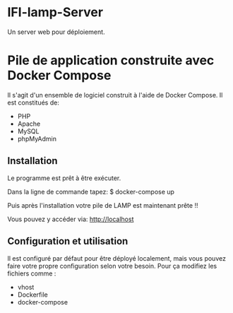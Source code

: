 # IFI-lamp-Server
Un server web pour déploiement.

# Pile de application construite avec Docker Compose

Il s'agit d'un ensemble de logiciel construit à l'aide de Docker Compose.
Il est constitués de:

* PHP
* Apache
* MySQL
* phpMyAdmin


## Installation
Le programme est prêt à être exécuter.

Dans la ligne de commande tapez:
 $ docker-compose up
 
Puis après l'installation votre pile de LAMP est maintenant prête !! 

Vous pouvez y accéder via: <http://localhost>

## Configuration et utilisation

Il est configuré par défaut pour être déployé localement, mais vous pouvez faire votre propre configuration selon votre besoin.
Pour ça modifiez les fichiers comme :
* vhost
* Dockerfile
* docker-compose

